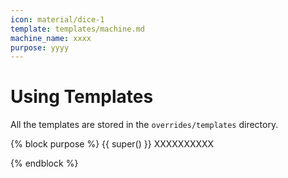 ```yaml
---
icon: material/dice-1
template: templates/machine.md
machine_name: xxxx
purpose: yyyy
---
```


# Using Templates

All the templates are stored in the `overrides/templates` directory. 

{% block purpose %}
{{ super() }}
XXXXXXXXXX

{% endblock %}
